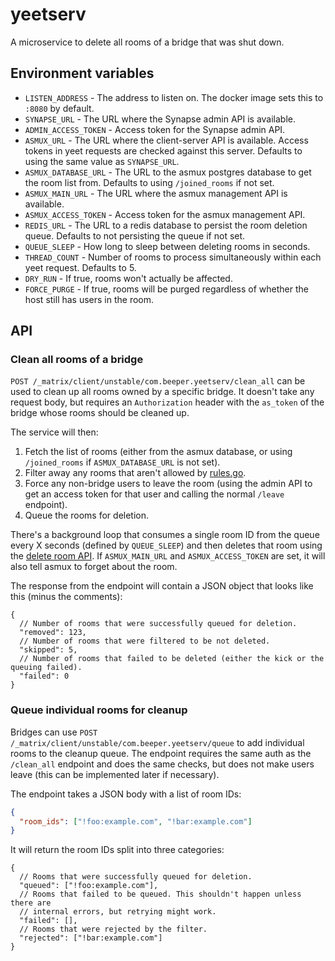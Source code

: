 # yeetserv
A microservice to delete all rooms of a bridge that was shut down.

## Environment variables
* `LISTEN_ADDRESS` - The address to listen on. The docker image sets this to
  `:8080` by default.
* `SYNAPSE_URL` - The URL where the Synapse admin API is available.
* `ADMIN_ACCESS_TOKEN` - Access token for the Synapse admin API.
* `ASMUX_URL` - The URL where the client-server API is available. Access tokens
  in yeet requests are checked against this server. Defaults to using the same
  value as `SYNAPSE_URL`.
* `ASMUX_DATABASE_URL` - The URL to the asmux postgres database to get the
  room list from. Defaults to using `/joined_rooms` if not set.
* `ASMUX_MAIN_URL` - The URL where the asmux management API is available.
* `ASMUX_ACCESS_TOKEN` - Access token for the asmux management API.
* `REDIS_URL` - The URL to a redis database to persist the room deletion queue.
  Defaults to not persisting the queue if not set.
* `QUEUE_SLEEP` - How long to sleep between deleting rooms in seconds.
* `THREAD_COUNT` - Number of rooms to process simultaneously within each yeet
  request. Defaults to 5.
* `DRY_RUN` - If true, rooms won't actually be affected.
* `FORCE_PURGE` - If true, rooms will be purged regardless of whether the host
  still has users in the room.

## API
### Clean all rooms of a bridge
`POST /_matrix/client/unstable/com.beeper.yeetserv/clean_all` can be used to
clean up all rooms owned by a specific bridge. It doesn't take any request body,
but requires an `Authorization` header with the `as_token` of the bridge whose
rooms should be cleaned up.

The service will then:
1. Fetch the list of rooms (either from the asmux database, or using
   `/joined_rooms` if `ASMUX_DATABASE_URL` is not set).
2. Filter away any rooms that aren't allowed by [rules.go](rules.go).
3. Force any non-bridge users to leave the room (using the admin API to get an
   access token for that user and calling the normal `/leave` endpoint).
4. Queue the rooms for deletion.

There's a background loop that consumes a single room ID from the queue every X
seconds (defined by `QUEUE_SLEEP`) and then deletes that room using the [delete
room API]. If `ASMUX_MAIN_URL` and `ASMUX_ACCESS_TOKEN` are set, it will
also tell asmux to forget about the room.

[delete room API]: https://matrix-org.github.io/synapse/latest/admin_api/rooms.html#delete-room-api

The response from the endpoint will contain a JSON object that looks like this
(minus the comments):

```jsonc
{
  // Number of rooms that were successfully queued for deletion.
  "removed": 123,
  // Number of rooms that were filtered to be not deleted.
  "skipped": 5,
  // Number of rooms that failed to be deleted (either the kick or the queuing failed).
  "failed": 0
}
```

### Queue individual rooms for cleanup
Bridges can use `POST /_matrix/client/unstable/com.beeper.yeetserv/queue` to add
individual rooms to the cleanup queue. The endpoint requires the same auth as
the `/clean_all` endpoint and does the same checks, but does not make users
leave (this can be implemented later if necessary).

The endpoint takes a JSON body with a list of room IDs:
```json
{
  "room_ids": ["!foo:example.com", "!bar:example.com"]
}
```

It will return the room IDs split into three categories:

```jsonc
{
  // Rooms that were successfully queued for deletion.
  "queued": ["!foo:example.com"],
  // Rooms that failed to be queued. This shouldn't happen unless there are
  // internal errors, but retrying might work.
  "failed": [],
  // Rooms that were rejected by the filter.
  "rejected": ["!bar:example.com"]
}
```
